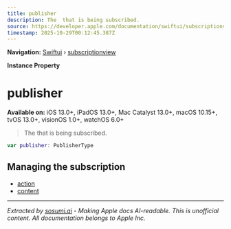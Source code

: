 ```yaml
---
title: publisher
description: The  that is being subscribed.
source: https://developer.apple.com/documentation/swiftui/subscriptionview/publisher
timestamp: 2025-10-29T00:12:45.387Z
---
```


**Navigation:** [Swiftui](/documentation/swiftui) › [subscriptionview](/documentation/swiftui/subscriptionview)

**Instance Property**

# publisher

**Available on:** iOS 13.0+, iPadOS 13.0+, Mac Catalyst 13.0+, macOS 10.15+, tvOS 13.0+, visionOS 1.0+, watchOS 6.0+

> The  that is being subscribed.

```swift
var publisher: PublisherType
```

## Managing the subscription

- [action](/documentation/swiftui/subscriptionview/action)
- [content](/documentation/swiftui/subscriptionview/content)

---

*Extracted by [sosumi.ai](https://sosumi.ai) - Making Apple docs AI-readable.*
*This is unofficial content. All documentation belongs to Apple Inc.*
